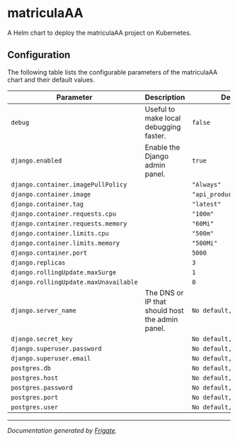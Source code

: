 matriculaAA
===========

A Helm chart to deploy the matriculaAA project on Kubernetes.


## Configuration

The following table lists the configurable parameters of the matriculaAA chart and their default values.

| Parameter                | Description             | Default        |
| ------------------------ | ----------------------- | -------------- |
| `debug` | Useful to make local debugging faster.  | `false` |
| `django.enabled` | Enable the Django admin panel. | `true` |
| `django.container.imagePullPolicy` |  | `"Always"` |
| `django.container.image` |  | `"api_production_django"` |
| `django.container.tag` |  | `"latest"` |
| `django.container.requests.cpu` |  | `"100m"` |
| `django.container.requests.memory` |  | `"60Mi"` |
| `django.container.limits.cpu` |  | `"500m"` |
| `django.container.limits.memory` |  | `"500Mi"` |
| `django.container.port` |  | `5000` |
| `django.replicas` |  | `3` |
| `django.rollingUpdate.maxSurge` |  | `1` |
| `django.rollingUpdate.maxUnavailable` |  | `0` |
| `django.server_name` | The DNS or IP that should host the admin panel. | `No default, required` |
| `django.secret_key` |  | `No default, required` |
| `django.superuser.password` |  | `No default, required` |
| `django.superuser.email` |  | `No default, required` |
| `postgres.db` |  | `No default, required` |
| `postgres.host` |  | `No default, required` |
| `postgres.password` |  | `No default, required` |
| `postgres.port` |  | `No default, required` |
| `postgres.user` |  | `No default, required` |

---
_Documentation generated by [Frigate](https://frigate.readthedocs.io)._

